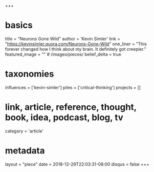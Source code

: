+++
# basics
title     		 = "Neurons Gone Wild"
author    		 = 'Kevin Simler'
link      		 = "https://kevinsimler.quora.com/Neurons-Gone-Wild"
one_liner 		 = "This forever changed how I think about my brain. It definitely got creepier."
featured_image = "" # /images/pieces/
belief_delta   = true

# taxonomies
influences		 = ['kevin-simler']
piles     		 = ['critical-thinking']
projects			 = []

# link, article, reference, thought, book, idea, podcast, blog, tv
category  		 = 'article'

# metadata
layout	    	 = "piece"
date      		 = 2018-12-29T22:03:31-08:00
disqus    		 = false
+++

